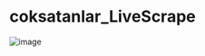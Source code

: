 # coksatanlar_LiveScrape
![image](https://github.com/codermert/coksatanlar_LiveScrape/assets/53333294/51716b5b-6aa5-4a4f-b7eb-aa7a933ed825)
